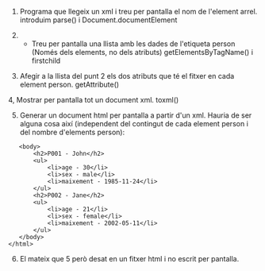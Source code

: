 1. Programa que llegeix un xml i treu per pantalla el nom de l'element arrel.
introduim parse() i Document.documentElement

2. - Treu per pantalla una llista amb les dades de l'etiqueta person (Només dels elements, no dels atributs)
getElementsByTagName() i firstchild

3. Afegir a la llista del punt 2 els dos atributs que té el fitxer en cada element person.
getAttribute()

4, Mostrar per pantalla tot un document xml.
toxml()

5. Generar un document html per pantalla a partir d'un xml. Hauria de ser alguna cosa així (independent del contingut de cada element person i del nombre d'elements person):
```<html><head><title>Diaris DOM</title></head>
   <body>
       <h2>P001 - John</h2>
       <ul>
           <li>age - 30</li>
           <li>sex - male</li>
           <li>maixement - 1985-11-24</li>
       </ul>
       <h2>P002 - Jane</h2>
       <ul>
           <li>age - 21</li>
           <li>sex - female</li>
           <li>maixement - 2002-05-11</li>
       </ul>
   </body>
</html>
```

6. El mateix que 5 però desat en un fitxer html i no escrit per pantalla.
